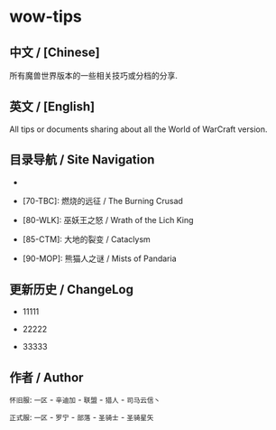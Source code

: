 # wow-tips

## 中文 / [Chinese]

所有魔兽世界版本的一些相关技巧或分档的分享.

## 英文 / [English]

All tips or documents sharing about all the World of WarCraft version.

## 目录导航 / Site Navigation

* [60-Classic]: 60级经典版本

* [70-TBC]: 燃烧的远征 / The Burning Crusad

* [80-WLK]: 巫妖王之怒 / Wrath of the Lich King

* [85-CTM]: 大地的裂变 / Cataclysm

* [90-MOP]: 熊猫人之谜 / Mists of Pandaria

## 更新历史 / ChangeLog

* 11111

* 22222

* 33333

## 作者 / Author

`怀旧服`: `一区` - `辛迪加` - `联盟` - `猎人` - `司马云信丶`

`正式服`: `一区` - `罗宁` - `部落` - `圣骑士` - `圣骑星矢`
